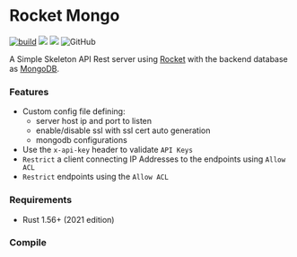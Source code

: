 # Rocket Mongo
[![build](https://github.com/Speccy-Rom/rust_rocket_mongo/actions/workflows/ci.yml/badge.svg)](https://github.com/Speccy-Rom/rust_rocket_mongo/actions/workflows/ci.yml)
![](https://img.shields.io/badge/os-windows%7Clinux%7Cmacos-orange)
![](https://img.shields.io/badge/platform-intel%7Carm-yellowgreen)
![GitHub](https://img.shields.io/github/license/Speccy-Rom/rust_rocket_mongo?style=plastic)

A Simple Skeleton API Rest server using [Rocket](https://rocket.rs/) with the backend database as [MongoDB](https://www.mongodb.com/).

### Features
- Custom config file defining:
    - server host ip and port to listen
    - enable/disable ssl with ssl cert auto generation
    - mongodb configurations
- Use the `x-api-key` header to validate `API Keys`
- `Restrict` a client connecting IP Addresses to the endpoints using `Allow ACL`
- `Restrict` endpoints using the `Allow ACL`

### Requirements

- Rust 1.56+ (2021 edition)

### Compile